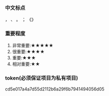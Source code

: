### 中文标点

，
、
。
；
《》

### 重要程度

1. 非常重要:★★★★★
2. 很重要:★★★★
3. 重要:★★★
4. 相对重要:★★

### token(必须保证项目为私有项目)

cd5e017a4a7d55d2112b6a29f6b7941494056d05